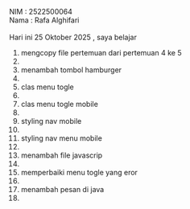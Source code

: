 NIM : 2522500064 <br>
Nama : Rafa Alghifari <br><br>
Hari ini 25 Oktober 2025 , saya belajar<ol>
<li> mengcopy file pertemuan  dari pertemuan 4 ke 5 <li>
<li> menambah tombol hamburger<li>
<li> clas menu togle<li>
<li> clas menu togle mobile<li>
<li> styling nav mobile <li>
<li> styling nav menu mobile <li>
<li> menambah file javascrip <li>
<li> memperbaiki menu togle yang eror<li>
<li> menambah pesan di java<li>
<ol>